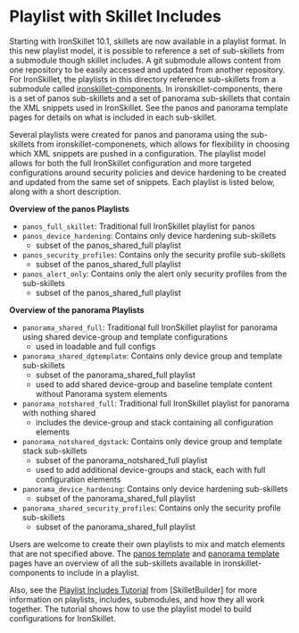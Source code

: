 # Playlist with Skillet Includes

Starting with IronSkillet 10.1, skillets are now available in a playlist format. In this new playlist model, it is 
possible to reference a set of sub-skillets from a submodule though skillet includes. A git submodule allows content 
from one repository to be easily accessed and updated from another repository. For IronSkillet, the 
playlists in this directory reference sub-skillets from a submodule called 
[ironskillet-components](https://github.com/PaloAltoNetworks/ironskillet-components). In 
ironskillet-components, there is a set of panos sub-skillets and a set of panorama sub-skillets that contain the XML 
snippets used in IronSkillet. See the panos and panorama template pages for details on what is included in each sub-skillet.


Several playlists were created for panos and panorama using the sub-skillets from ironskillet-componenets, which allows 
for flexibility in choosing which XML snippets are pushed in a configuration. The playlist model allows for both the full 
IronSkillet configuration and more targeted configurations around security policies and device hardening to be created 
and updated from the same set of snippets. Each playlist is listed below, along with a short description.


**Overview of the panos Playlists**
* `panos_full_skillet`: Traditional full IronSkillet playlist for panos
* `panos_device_hardening`: Contains only device hardening sub-skillets
    * subset of the panos_shared_full playlist
* `panos_security_profiles`: Contains only the security profile sub-skillets
    * subset of the panos_shared_full playlist
* `panos_alert_only`: Contains only the alert only security profiles from the sub-skillets
    * subset of the panos_shared_full playlist

**Overview of the panorama Playlists**
* `panorama_shared_full`: Traditional full IronSkillet playlist for panorama using shared device-group and template configurations
    * used in loadable and full configs
* `panorama_shared_dgtemplate`: Contains only device group and template sub-skillets
    * subset of the panorama_shared_full playlist
    * used to add shared device-group and baseline template content without Panorama system elements
* `panorama_notshared_full`: Traditional full IronSkillet playlist for panorama with nothing shared
    * includes the device-group and stack containing all configuration elements
* `panorama_notshared_dgstack`: Contains only device group and template stack sub-skillets
    * subset of the panorama_notshared_full playlist
    * used to add additional device-groups and stack, each with full configuration elements
* `panorama_device_hardening`: Contains only device hardening sub-skillets
    * subset of the panorama_shared_full playlist
* `panorama_shared_security_profiles`: Contains only the security profile sub-skillets
    * subset of the panorama_shared_full playlist
  
Users are welcome to create their own playlists to mix and match elements that are not specified above. The 
[panos template](https://iron-skillet.readthedocs.io/en/docs_master/panos_template_guide.html)
and [panorama template](https://iron-skillet.readthedocs.io/en/docs_master/panorama_template_guide.html) pages 
have an overview of all the sub-skillets available in ironskillet-components to include in a playlist.

Also, see the [Playlist Includes Tutorial](https://skilletbuilder.readthedocs.io/en/latest/tutorials/tutorial_includes.html)
from [SkilletBuilder] for more information on playlists, includes, submodules, and how they all work together. The 
tutorial shows how to use the playlist model to build configurations for IronSkillet.



